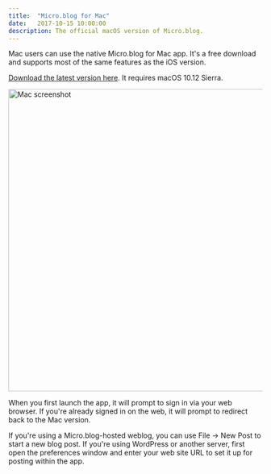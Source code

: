 ```yaml
---
title:  "Micro.blog for Mac"
date:   2017-10-15 10:00:00
description: The official macOS version of Micro.blog.
---
```


Mac users can use the native Micro.blog for Mac app. It's a free download and supports most of the same features as the iOS version.

[Download the latest version here](https://s3.amazonaws.com/micro.blog/mac/Micro.blog_1.1.zip). It requires macOS 10.12 Sierra.

<img src="http://help.micro.blog/assets/images/mac_screenshot.png" width="600" height="716" alt="Mac screenshot" style="height: auto;" />

When you first launch the app, it will prompt to sign in via your web browser. If you're already signed in on the web, it will prompt to redirect back to the Mac version.

If you're using a Micro.blog-hosted weblog, you can use File → New Post to start a new blog post. If you're using WordPress or another server, first open the preferences window and enter your web site URL to set it up for posting within the app.